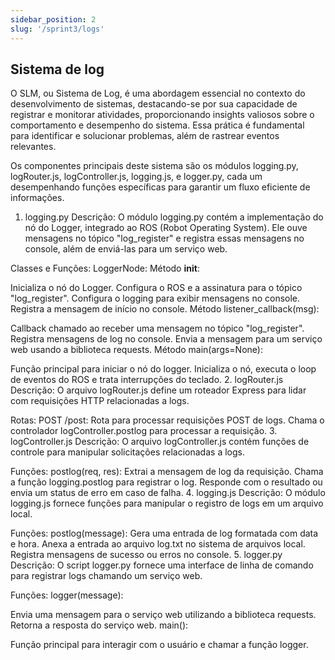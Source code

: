 ```yaml
---
sidebar_position: 2
slug: '/sprint3/logs'
---
```

## Sistema de log

O SLM, ou Sistema de Log, é uma abordagem essencial no contexto do desenvolvimento de sistemas, destacando-se por sua capacidade de registrar e monitorar atividades, proporcionando insights valiosos sobre o comportamento e desempenho do sistema. Essa prática é fundamental para identificar e solucionar problemas, além de rastrear eventos relevantes.

Os componentes principais deste sistema são os módulos logging.py, logRouter.js, logController.js, logging.js, e logger.py, cada um desempenhando funções específicas para garantir um fluxo eficiente de informações.

1. logging.py
Descrição:
O módulo logging.py contém a implementação do nó do Logger, integrado ao ROS (Robot Operating System). Ele ouve mensagens no tópico "log_register" e registra essas mensagens no console, além de enviá-las para um serviço web.

Classes e Funções:
LoggerNode:
Método __init__:

Inicializa o nó do Logger.
Configura o ROS e a assinatura para o tópico "log_register".
Configura o logging para exibir mensagens no console.
Registra a mensagem de início no console.
Método listener_callback(msg):

Callback chamado ao receber uma mensagem no tópico "log_register".
Registra mensagens de log no console.
Envia a mensagem para um serviço web usando a biblioteca requests.
Método main(args=None):

Função principal para iniciar o nó do logger.
Inicializa o nó, executa o loop de eventos do ROS e trata interrupções do teclado.
2. logRouter.js
Descrição:
O arquivo logRouter.js define um roteador Express para lidar com requisições HTTP relacionadas a logs.

Rotas:
POST /post:
Rota para processar requisições POST de logs.
Chama o controlador logController.postlog para processar a requisição.
3. logController.js
Descrição:
O arquivo logController.js contém funções de controle para manipular solicitações relacionadas a logs.

Funções:
postlog(req, res):
Extrai a mensagem de log da requisição.
Chama a função logging.postlog para registrar o log.
Responde com o resultado ou envia um status de erro em caso de falha.
4. logging.js
Descrição:
O módulo logging.js fornece funções para manipular o registro de logs em um arquivo local.

Funções:
postlog(message):
Gera uma entrada de log formatada com data e hora.
Anexa a entrada ao arquivo log.txt no sistema de arquivos local.
Registra mensagens de sucesso ou erros no console.
5. logger.py
Descrição:
O script logger.py fornece uma interface de linha de comando para registrar logs chamando um serviço web.

Funções:
logger(message):

Envia uma mensagem para o serviço web utilizando a biblioteca requests.
Retorna a resposta do serviço web.
main():

Função principal para interagir com o usuário e chamar a função logger.